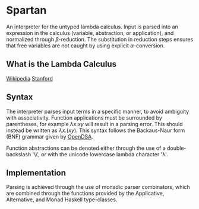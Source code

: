 # Spartan

An interpreter for the untyped lambda calculus. Input is parsed into an expression in the calculus (variable, abstraction, or application), and normalized through $\beta$-reduction. The substitution in reduction steps ensures that free variables are not caught by using explicit $\alpha$-conversion.

## What is the Lambda Calculus

[Wikipedia](https://en.wikipedia.org/wiki/Lambda_calculus)
[Stanford](https://plato.stanford.edu/entries/lambda-calculus/)

## Syntax

The interpreter parses input terms in a specific manner, to avoid ambiguity with associativity. Function applications must be surrounded by parentheses, for example $\lambda x.xy$ will result in a parsing error. This should instead be written as $\lambda x.(xy)$. This syntax follows the Backaus-Naur form (BNF) grammar given by [OpenDSA](https://opendsa-server.cs.vt.edu/OpenDSA/Books/PL/html/Syntax.html).

Function abstractions can be denoted either through the use of a double-backslash '\\\\', or with the unicode lowercase lambda character 'λ'.

## Implementation

Parsing is achieved through the use of monadic parser combinators, which are combined through the functions provided by the Applicative, Alternative, and Monad Haskell type-classes.
